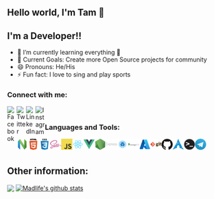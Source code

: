 ## Hello world, I'm Tam 👋

## I'm a Developer!!

- 🌱 I’m currently learning everything 🤣
- 🥅 Current Goals: Create more Open Source projects for community
- 😄 Pronouns: He/His
- ⚡ Fun fact: I love to sing and play sports

### Connect with me:

[<img align="left" alt="Facebook" width="22px" src="https://cdn.jsdelivr.net/npm/simple-icons@v3/icons/facebook.svg" />][facebook]
[<img align="left" alt="Twitter" width="22px" src="https://cdn.jsdelivr.net/npm/simple-icons@v3/icons/twitter.svg" />][twitter]
[<img align="left" alt="LinkedIn" width="22px" src="https://cdn.jsdelivr.net/npm/simple-icons@v3/icons/linkedin.svg" />][linkedin]
[<img align="left" alt="Instagram" width="22px" src="https://cdn.jsdelivr.net/npm/simple-icons@v3/icons/instagram.svg" />][instagram]

<br />

### Languages and Tools:

[<img align="left" alt="Neovim" width="26px" src="https://raw.githubusercontent.com/github/explore/main/topics/neovim/neovim.png" />][github]
[<img align="left" alt="HTML5" width="26px" src="https://raw.githubusercontent.com/github/explore/main/topics/html/html.png" />][github]
[<img align="left" alt="CSS3" width="26px" src="https://raw.githubusercontent.com/github/explore/main/topics/css/css.png" />][github]
[<img align="left" alt="Sass" width="26px" src="https://raw.githubusercontent.com/github/explore/main/topics/sass/sass.png" />][github]
[<img align="left" alt="JavaScript" width="26px" src="https://raw.githubusercontent.com/github/explore/main/topics/javascript/javascript.png" />][github]
[<img align="left" alt="React" width="26px" src="https://raw.githubusercontent.com/github/explore/main/topics/react/react.png" />][github]
[<img align="left" alt="Vue" width="26px" src="https://raw.githubusercontent.com/github/explore/main/topics/vue/vue.png" />][github]
[<img align="left" alt="Node.js" width="26px" src="https://raw.githubusercontent.com/github/explore/main/topics/nodejs/nodejs.png" />][github]
[<img align="left" alt="ExpressJS" width="26px" src="https://raw.githubusercontent.com/github/explore/main/topics/express/express.png" />][github]
[<img align="left" alt="Webpack" width="26px" src="https://raw.githubusercontent.com/github/explore/main/topics/webpack/webpack.png" />][github]
[<img align="left" alt="MongoDB" width="26px" src="https://raw.githubusercontent.com/github/explore/main/topics/mongodb/mongodb.png" />][github]
[<img align="left" alt="Azure" width="26px" src="https://raw.githubusercontent.com/github/explore/main/topics/azure/azure.png" />][github]
[<img align="left" alt="Git" width="26px" src="https://raw.githubusercontent.com/github/explore/main/topics/git/git.png" />][github]
[<img align="left" alt="GitHub" width="26px" src="https://raw.githubusercontent.com/github/explore/main/topics/github/github.png" />][github]
[<img align="left" alt="ArchLinux" width="26px" src="https://raw.githubusercontent.com/github/explore/main/topics/archlinux/archlinux.png" />][github]
[<img align="left" alt="Terminal" width="26px" src="https://raw.githubusercontent.com/github/explore/main/topics/terminal/terminal.png" />][github]
[<img align="left" alt="Telegram" width="26px" src="https://raw.githubusercontent.com/github/explore/main/topics/telegram/telegram.png" />][github]

<br />
<br />

## Other information:

[<img align="center" src="https://github-readme-stats.vercel.app/api/top-langs/?username=TamTH-Dev&count_private=true&theme=react&hide_border=true&bg_color=0D1117" />][github]
[<img align="center" src="https://github-readme-stats.vercel.app/api?username=TamTH-Dev&show_icons=true&langs_count=8&count_private=true&layout=compac&theme=react&hide_border=true&bg_color=0D1117" alt="Madlife's github stats"/>][github]






[facebook]: https://www.facebook.com/profile.php?id=100005755451639
[twitter]: https://twitter.com/Madlife48902037
[linkedin]: https://www.linkedin.com/in/tam-tran-11a6ba1a1
[instagram]: https://www.instagram.com/madlife_th
[github]: https://github.com/TamTH-Dev 
